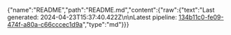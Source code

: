 {"name":"README","path":"README.md","content":{"raw":{"text":"Last generated: 2024-04-23T15:37:40.422Z\n\nLatest pipeline: [134b11c0-fe09-474f-a80a-c66cccec1d9a](/pipeline/134b11c0-fe09-474f-a80a-c66cccec1d9a)","type":"md"}}}
